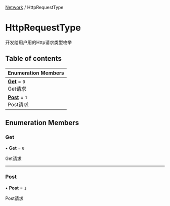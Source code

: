 [Network](../modules/Network.Network.md) / HttpRequestType

# HttpRequestType <Badge type="tip" text="Enumeration" /> <Score text="HttpRequestType" />

开发给用户用的Http请求类型枚举

## Table of contents

| Enumeration Members |
| :-----|
| **[Get](Network.HttpRequestType.md#get)** = ``0`` <br> Get请求|
| **[Post](Network.HttpRequestType.md#post)** = ``1`` <br> Post请求|

## Enumeration Members

### Get <Score text="Get" /> 

• **Get** = ``0``

Get请求

___

### Post <Score text="Post" /> 

• **Post** = ``1``

Post请求
